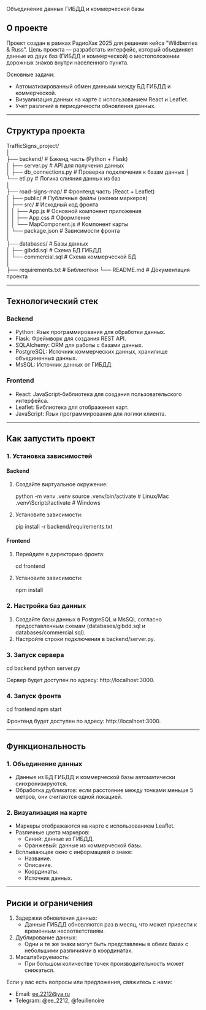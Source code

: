 Объединение данных ГИБДД и коммерческой базы

## О проекте

Проект создан в рамках РадиоХак 2025 для решения кейса "Wildberries & Russ". Цель проекта — разработать интерфейс, который объединяет данные из двух баз (ГИБДД и коммерческой) о местоположении дорожных знаков внутри населенного пункта. 

Основные задачи:
- Автоматизированный обмен данными между БД ГИБДД и коммерческой.
- Визуализация данных на карте с использованием React и Leaflet.
- Учет различий в периодичности обновления данных.

---

## Структура проекта

TrafficSigns_project/  
│  
├── backend/               # Бэкенд часть (Python + Flask)  
│   ├── server.py          # API для получения данных  
│   ├── db_connections.py  # Проверка подключения к базам данных 
│   └── etl.py             # Логика слияния данных из баз  
│  
├── road-signs-map/        # Фронтенд часть (React + Leaflet)  
│   ├── public/            # Публичные файлы (иконки маркеров)  
│   ├── src/               # Исходный код фронта  
│   │   ├── App.js         # Основной компонент приложения  
│   │   ├── App.css        # Оформление  
│   │   └── MapComponent.js # Компонент карты  
│   └── package.json      # Зависимости фронта  
│  
├── databases/             # Базы данных  
│   ├── gibdd.sql          # Схема БД ГИБДД  
│   └── commercial.sql     # Схема коммерческой БД  
│  
├── requirements.txt       # Библиотеки
└── README.md              # Документация проекта  

---

## Технологический стек

### Backend
- Python: Язык программирования для обработки данных.  
- Flask: Фреймворк для создания REST API.  
- SQLAlchemy: ORM для работы с базами данных.  
- PostgreSQL: Источник коммерческих данных, хранилище объединенных данных.  
- MsSQL: Источник данных от ГИБДД.  

### Frontend
- React: JavaScript-библиотека для создания пользовательского интерфейса.
- Leaflet: Библиотека для отображения карт.
- JavaScript: Язык программирования для логики клиента.

---

## Как запустить проект

### 1. Установка зависимостей

#### Backend
1. Создайте виртуальное окружение:
   
   python -m venv .venv
   source .venv/bin/activate  # Linux/Mac
   .venv\Scripts\activate     # Windows
   
2. Установите зависимости:
   
   pip install -r backend/requirements.txt
   

#### Frontend
1. Перейдите в директорию фронта:
   
   cd frontend
   
2. Установите зависимости:
   
   npm install
   

### 2. Настройка баз данных

1. Создайте базы данных в PostgreSQL и MsSQL согласно предоставленным схемам (databases/gibdd.sql и databases/commercial.sql).
2. Настройте строки подключения в backend/server.py.

### 3. Запуск сервера

cd backend
python server.py

Сервер будет доступен по адресу: http://localhost:3000.

### 4. Запуск фронта

cd frontend
npm start

Фронтенд будет доступен по адресу: http://localhost:3000.

---

## Функциональность

### 1. Объединение данных
- Данные из БД ГИБДД и коммерческой базы автоматически синхронизируются.
- Обработка дубликатов: если расстояние между точками меньше 5 метров, они считаются одной локацией.

### 2. Визуализация на карте
- Маркеры отображаются на карте с использованием Leaflet.
- Различные цвета маркеров:
  - Синий: данные из ГИБДД.
  - Оранжевый: данные из коммерческой базы.
- Всплывающее окно с информацией о знаке:
  - Название.
  - Описание.
  - Координаты.
  - Источник данных.

---

## Риски и ограничения

1. Задержки обновления данных:
   - Данные ГИБДД обновляются раз в месяц, что может привести к временным несоответствиям.
2. Дублирование данных:
   - Одни и те же знаки могут быть представлены в обеих базах с небольшими различиями в координатах.
3. Масштабируемость:
   - При большом количестве точек производительность может снижаться.


Если у вас есть вопросы или предложения, свяжитесь с нами:

- Email: ee.2212@ya.ru
- Telegram: @ee_2212, @feuillenoire
